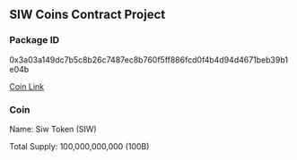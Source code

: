 ## SIW Coins Contract Project

### Package ID
  0x3a03a149dc7b5c8b26c7487ec8b760f5ff886fcd0f4b4d94d4671beb39b1e04b

  [Coin Link](https://suivision.xyz/coin/0x3a03a149dc7b5c8b26c7487ec8b760f5ff886fcd0f4b4d94d4671beb39b1e04b::siw::SIW)

### Coin
  Name:  Siw Token (SIW)
  
  Total Supply: 100,000,000,000 (100B)

